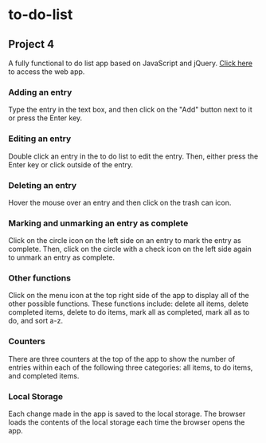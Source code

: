 # to-do-list

## Project 4

A fully functional to do list app based on JavaScript and jQuery. [Click here](http://lamp.cse.fau.edu/~rmonterrosas2015/p4/ "Project 4") to access the web app.

### Adding an entry
Type the entry in the text box, and then click on the "Add" button next to it or press the Enter key.

### Editing an entry
Double click an entry in the to do list to edit the entry. Then, either press the Enter key or click outside of the entry.

### Deleting an entry
Hover the mouse over an entry and then click on the trash can icon.

### Marking and unmarking an entry as complete
Click on the circle icon on the left side on an entry to mark the entry as complete. Then, click on the circle with a check icon on the left side again to unmark an entry as complete.

### Other functions
Click on the menu icon at the top right side of the app to display all of the other possible functions. These functions include: delete all items, delete completed items, delete to do items, mark all as completed, mark all as to do, and sort a-z.

### Counters
There are three counters at the top of the app to show the number of entries within each of the following three categories: all items, to do items, and completed items.

### Local Storage
Each change made in the app is saved to the local storage. The browser loads the contents of the local storage each time the browser opens the app.
